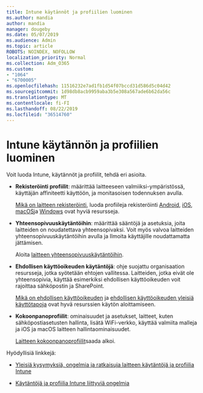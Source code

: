 ```yaml
---
title: Intune käytännöt ja profiilien luominen
ms.author: mandia
author: mandia
manager: dougeby
ms.date: 05/07/2019
ms.audience: Admin
ms.topic: article
ROBOTS: NOINDEX, NOFOLLOW
localization_priority: Normal
ms.collection: Adm_O365
ms.custom:
- "1064"
- "6700005"
ms.openlocfilehash: 11516232e7ad1fb1d54f07bccd31d586d5c04d42
ms.sourcegitcommit: 1d98db8acb9959aba3b5e308a567ade6b62da56c
ms.translationtype: MT
ms.contentlocale: fi-FI
ms.lasthandoff: 08/22/2019
ms.locfileid: "36514760"
---
```

# <a name="creating-intune-policy-and-profiles"></a>Intune käytännön ja profiilien luominen

Voit luoda Intune, käytännöt ja profiilit, tehdä eri asioita.

- **Rekisteröinti profiilit**: määrittää laitteeseen valmiiksi-ympäristössä, käyttäjän affiniteetti käyttöön, ja monitasoisen todennuksen avulla.

  [Mikä on laitteen rekisteröinti](https://docs.microsoft.com/intune/device-enrollment), luoda profiileja rekisteröinti [Android](https://docs.microsoft.com/intune/android-enroll), [iOS](https://docs.microsoft.com/intune/ios-enroll), [macOS](https://docs.microsoft.com/intune/macos-enroll)ja [Windows](https://docs.microsoft.com/intune/windows-enrollment-methods) ovat hyviä resursseja.

- **Yhteensopivuuskäytäntöihin**: määrittää sääntöjä ja asetuksia, joita laitteiden on noudatettava yhteensopivaksi. Voit myös valvoa laitteiden yhteensopivuuskäytäntöihin avulla ja Ilmoita käyttäjille noudattamatta jättämisen.

  Aloita [laitteen yhteensopivuuskäytäntöihin](https://docs.microsoft.com/intune/device-compliance-get-started).
- **Ehdollisen käyttöoikeuden käytäntöjä**: ohje suojattu organisaation resursseja, jotka syötetään ehtojen vallitessa. Laitteiden, jotka eivät ole yhteensopivia, käyttää esimerkiksi ehdollisen käyttöoikeuden voit rajoittaa sähköpostin ja SharePoint.

  [Mikä on ehdollisen käyttöoikeuden](https://docs.microsoft.com/intune/conditional-access) ja [ehdollisen käyttöoikeuden yleisiä käyttötapoja](https://docs.microsoft.com/intune/conditional-access-intune-common-ways-use) ovat hyvä resurssien käytön aloittamiseen.

- **Kokoonpanoprofiilit**: ominaisuudet ja asetukset, laitteet, kuten sähköpostiasetusten hallinta, lisätä WiFi-verkko, käyttää valmiita malleja ja iOS ja macOS laitteen hallintaominaisuudet.

  [Laitteen kokoonpanoprofiilit](https://docs.microsoft.com/intune/device-profiles)saada alkoi.

Hyödyllisiä linkkejä:

- [Yleisiä kysymyksiä, ongelmia ja ratkaisuja laitteen käytäntöjä ja profiilia Intune](https://docs.microsoft.com/intune/device-profile-troubleshoot)

- [Käytäntöjä ja profiilia Intune liittyviä ongelmia](https://docs.microsoft.com/intune/troubleshoot-policies-in-microsoft-intune)
